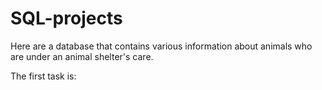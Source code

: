 # SQL-projects
Here are a database that contains various information about animals who are under an animal shelter's care.

The first task is:
